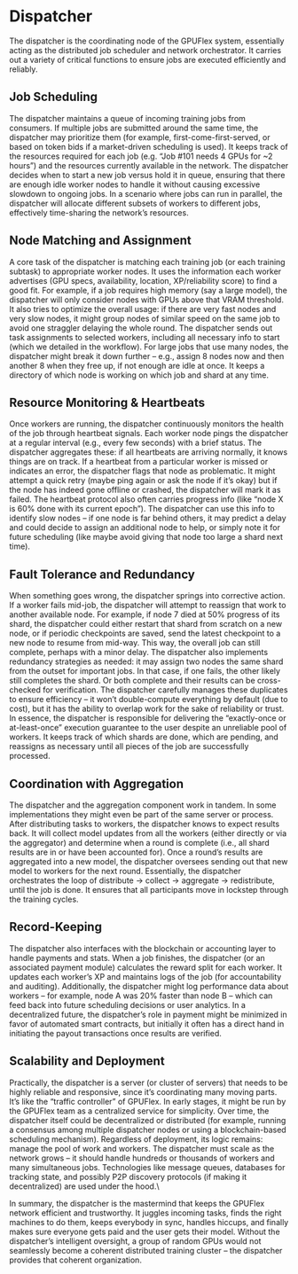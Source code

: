 # Dispatcher

The dispatcher is the coordinating node of the GPUFlex system, essentially acting as the distributed job scheduler and network orchestrator. It carries out a variety of critical functions to ensure jobs are executed efficiently and reliably.

## Job Scheduling

The dispatcher maintains a queue of incoming training jobs from consumers. If multiple jobs are submitted around the same time, the dispatcher may prioritize them (for example, first-come-first-served, or based on token bids if a market-driven scheduling is used). It keeps track of the resources required for each job (e.g. “Job #101 needs 4 GPUs for \~2 hours”) and the resources currently available in the network. The dispatcher decides when to start a new job versus hold it in queue, ensuring that there are enough idle worker nodes to handle it without causing excessive slowdown to ongoing jobs. In a scenario where jobs can run in parallel, the dispatcher will allocate different subsets of workers to different jobs, effectively time-sharing the network’s resources.

## Node Matching and Assignment

A core task of the dispatcher is matching each training job (or each training subtask) to appropriate worker nodes. It uses the information each worker advertises (GPU specs, availability, location, XP/reliability score) to find a good fit. For example, if a job requires high memory (say a large model), the dispatcher will only consider nodes with GPUs above that VRAM threshold. It also tries to optimize the overall usage: if there are very fast nodes and very slow nodes, it might group nodes of similar speed on the same job to avoid one straggler delaying the whole round. The dispatcher sends out task assignments to selected workers, including all necessary info to start (which we detailed in the workflow). For large jobs that use many nodes, the dispatcher might break it down further – e.g., assign 8 nodes now and then another 8 when they free up, if not enough are idle at once. It keeps a directory of which node is working on which job and shard at any time.

## Resource Monitoring & Heartbeats

Once workers are running, the dispatcher continuously monitors the health of the job through heartbeat signals. Each worker node pings the dispatcher at a regular interval (e.g., every few seconds) with a brief status. The dispatcher aggregates these: if all heartbeats are arriving normally, it knows things are on track. If a heartbeat from a particular worker is missed or indicates an error, the dispatcher flags that node as problematic. It might attempt a quick retry (maybe ping again or ask the node if it’s okay) but if the node has indeed gone offline or crashed, the dispatcher will mark it as failed. The heartbeat protocol also often carries progress info (like “node X is 60% done with its current epoch”). The dispatcher can use this info to identify slow nodes – if one node is far behind others, it may predict a delay and could decide to assign an additional node to help, or simply note it for future scheduling (like maybe avoid giving that node too large a shard next time).

## Fault Tolerance and Redundancy

When something goes wrong, the dispatcher springs into corrective action. If a worker fails mid-job, the dispatcher will attempt to reassign that work to another available node. For example, if node 7 died at 50% progress of its shard, the dispatcher could either restart that shard from scratch on a new node, or if periodic checkpoints are saved, send the latest checkpoint to a new node to resume from mid-way. This way, the overall job can still complete, perhaps with a minor delay. The dispatcher also implements redundancy strategies as needed: it may assign two nodes the same shard from the outset for important jobs. In that case, if one fails, the other likely still completes the shard. Or both complete and their results can be cross-checked for verification. The dispatcher carefully manages these duplicates to ensure efficiency – it won’t double-compute everything by default (due to cost), but it has the ability to overlap work for the sake of reliability or trust. In essence, the dispatcher is responsible for delivering the “exactly-once or at-least-once” execution guarantee to the user despite an unreliable pool of workers. It keeps track of which shards are done, which are pending, and reassigns as necessary until all pieces of the job are successfully processed.

## Coordination with Aggregation

The dispatcher and the aggregation component work in tandem. In some implementations they might even be part of the same server or process. After distributing tasks to workers, the dispatcher knows to expect results back. It will collect model updates from all the workers (either directly or via the aggregator) and determine when a round is complete (i.e., all shard results are in or have been accounted for). Once a round’s results are aggregated into a new model, the dispatcher oversees sending out that new model to workers for the next round. Essentially, the dispatcher orchestrates the loop of distribute -> collect -> aggregate -> redistribute, until the job is done. It ensures that all participants move in lockstep through the training cycles.

## Record-Keeping

The dispatcher also interfaces with the blockchain or accounting layer to handle payments and stats. When a job finishes, the dispatcher (or an associated payment module) calculates the reward split for each worker. It updates each worker’s XP and maintains logs of the job (for accountability and auditing). Additionally, the dispatcher might log performance data about workers – for example, node A was 20% faster than node B – which can feed back into future scheduling decisions or user analytics. In a decentralized future, the dispatcher’s role in payment might be minimized in favor of automated smart contracts, but initially it often has a direct hand in initiating the payout transactions once results are verified.

## Scalability and Deployment

Practically, the dispatcher is a server (or cluster of servers) that needs to be highly reliable and responsive, since it’s coordinating many moving parts. It’s like the “traffic controller” of GPUFlex. In early stages, it might be run by the GPUFlex team as a centralized service for simplicity. Over time, the dispatcher itself could be decentralized or distributed (for example, running a consensus among multiple dispatcher nodes or using a blockchain-based scheduling mechanism). Regardless of deployment, its logic remains: manage the pool of work and workers. The dispatcher must scale as the network grows – it should handle hundreds or thousands of workers and many simultaneous jobs. Technologies like message queues, databases for tracking state, and possibly P2P discovery protocols (if making it decentralized) are used under the hood.\


In summary, the dispatcher is the mastermind that keeps the GPUFlex network efficient and trustworthy. It juggles incoming tasks, finds the right machines to do them, keeps everybody in sync, handles hiccups, and finally makes sure everyone gets paid and the user gets their model. Without the dispatcher’s intelligent oversight, a group of random GPUs would not seamlessly become a coherent distributed training cluster – the dispatcher provides that coherent organization.

